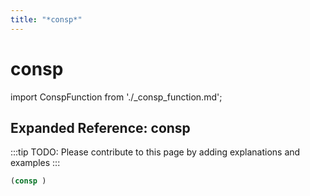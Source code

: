 ```yaml
---
title: "*consp*"
---
```


# consp

import ConspFunction from './_consp_function.md';

<ConspFunction />

## Expanded Reference: consp

:::tip
TODO: Please contribute to this page by adding explanations and examples
:::

```lisp
(consp )
```

